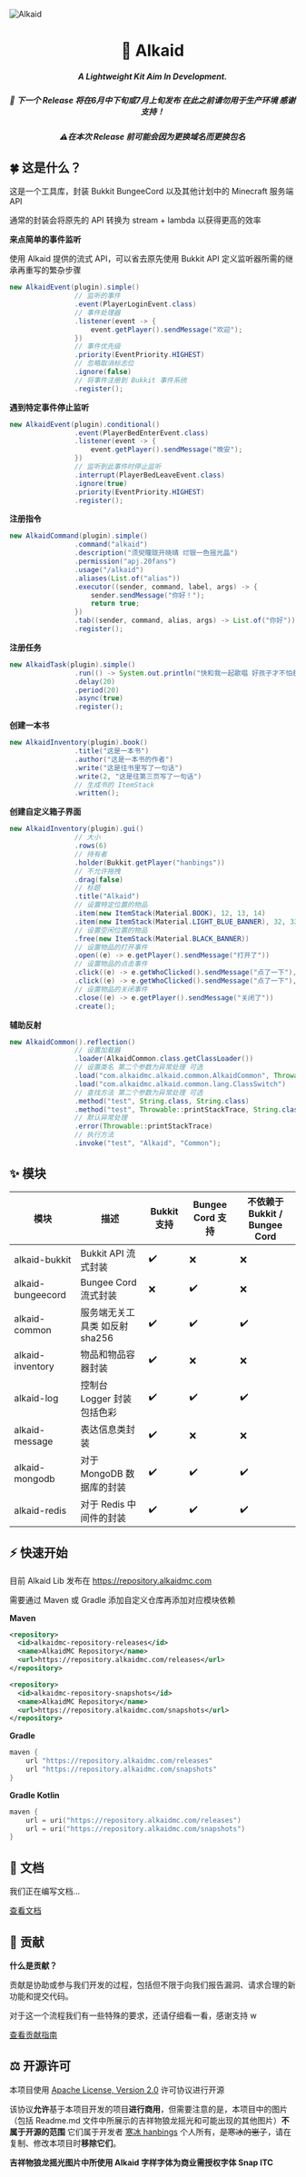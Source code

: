 ![Alkaid](https://picture.hanbings.io/2022/05/02/70cec4897f06a.png)

<h1 align="center">🌟 Alkaid</h1>
<h5 align="center">A Lightweight Kit Aim In Development.</h5>
<h5 align="center">🚧 下一个 Release 将在6月中下旬或7月上旬发布 在此之前请勿用于生产环境 感谢支持！</h5>
<h5 align="center">⚠️在本次 Release 前可能会因为更换域名而更换包名</h5>

## 🍀 这是什么？

这是一个工具库，封装 Bukkit BungeeCord 以及其他计划中的 Minecraft 服务端 API

通常的封装会将原先的 API 转换为 stream + lambda 以获得更高的效率

**来点简单的事件监听**

使用 Alkaid 提供的流式 API，可以省去原先使用 Bukkit API 定义监听器所需的继承再重写的繁杂步骤

```java
new AlkaidEvent(plugin).simple()
                // 监听的事件
                .event(PlayerLoginEvent.class)
                // 事件处理器
                .listener(event -> {
                    event.getPlayer().sendMessage("欢迎");
                })
                // 事件优先级
                .priority(EventPriority.HIGHEST)
                // 忽略取消标志位
                .ignore(false)
                // 将事件注册到 Bukkit 事件系统
                .register();
```

**遇到特定事件停止监听**

```java
new AlkaidEvent(plugin).conditional()
                .event(PlayerBedEnterEvent.class)
                .listener(event -> {
                    event.getPlayer().sendMessage("晚安");
                })
                // 监听到此事件时停止监听
                .interrupt(PlayerBedLeaveEvent.class)
                .ignore(true)
                .priority(EventPriority.HIGHEST)
                .register();
```

**注册指令**

```java
new AlkaidCommand(plugin).simple()
                .command("alkaid")
                .description("须臾曈昽开晓晴 烂银一色摇光晶")
                .permission("apj.20fans")
                .usage("/alkaid")
                .aliases(List.of("alias"))
                .executor((sender, command, label, args) -> {
                    sender.sendMessage("你好！");
                    return true;
                })
                .tab((sender, command, alias, args) -> List.of("你好"))
                .register();
```

**注册任务**

```java
new AlkaidTask(plugin).simple()
                .run(() -> System.out.println("快和我一起歌唱 好孩子才不怕悲伤"))
                .delay(20)
                .period(20)
                .async(true)
                .register();
```

**创建一本书**

```java
new AlkaidInventory(plugin).book()
                .title("这是一本书")
                .author("这是一本书的作者")
                .write("这是往书里写了一句话")
                .write(2, "这是往第三页写了一句话")
                // 生成书的 ItemStack
                .written();
```

**创建自定义箱子界面**

```java
new AlkaidInventory(plugin).gui()
                // 大小
                .rows(6)
                // 持有者
                .holder(Bukkit.getPlayer("hanbings"))
                // 不允许拖拽
                .drag(false)
                // 标题
                .title("Alkaid")
                // 设置特定位置的物品
                .item(new ItemStack(Material.BOOK), 12, 13, 14)
                .item(new ItemStack(Material.LIGHT_BLUE_BANNER), 32, 33, 34)
                // 设置空闲位置的物品
                .free(new ItemStack(Material.BLACK_BANNER))
                // 设置物品的打开事件
                .open((e) -> e.getPlayer().sendMessage("打开了"))
                // 设置物品的点击事件
                .click((e) -> e.getWhoClicked().sendMessage("点了一下"), 1, 2, 3)
                .click((e) -> e.getWhoClicked().sendMessage("点了一下"), 4, 5, 6)
                // 设置物品的关闭事件
                .close((e) -> e.getPlayer().sendMessage("关闭了"))
                .create();
```

**辅助反射**

```java
new AlkaidCommon().reflection()
                // 设置加载器
                .loader(AlkaidCommon.class.getClassLoader())
                // 设置类名 第二个参数为异常处理 可选
                .load("com.alkaidmc.alkaid.common.AlkaidCommon", Throwable::printStackTrace)
                .load("com.alkaidmc.alkaid.common.lang.ClassSwitch")
                // 查找方法 第二个参数为异常处理 可选
                .method("test", String.class, String.class)
                .method("test", Throwable::printStackTrace, String.class)
                // 默认异常处理
                .error(Throwable::printStackTrace)
                // 执行方法
                .invoke("test", "Alkaid", "Common");
```

## ✨ 模块

| 模块              | 描述                           | Bukkit 支持 | Bungee Cord 支持 | 不依赖于 Bukkit / Bungee Cord |
| ----------------- | ------------------------------ | ----------- | ---------------- | ----------------------------- |
| alkaid-bukkit     | Bukkit API 流式封装            | ✔️           | ❌                | ❌                             |
| alkaid-bungeecord | Bungee Cord 流式封装           | ❌           | ✔️                | ❌                             |
| alkaid-common     | 服务端无关工具类 如反射 sha256 | ✔️           | ✔️                | ✔️                             |
| alkaid-inventory  | 物品和物品容器封装             | ✔️           | ❌                | ❌                             |
| alkaid-log        | 控制台 Logger 封装 包括色彩    | ✔️           | ✔️                | ✔️                             |
| alkaid-message    | 表达信息类封装                 | ✔️           | ❌                | ❌                             |
| alkaid-mongodb    | 对于 MongoDB 数据库的封装      | ✔️           | ✔️                | ✔️                             |
| alkaid-redis      | 对于 Redis 中间件的封装        | ✔️           | ✔️                | ✔️                             |

## ⚡️ 快速开始

目前 Alkaid Lib 发布在 https://repository.alkaidmc.com

需要通过 Maven 或 Gradle 添加自定义仓库再添加对应模块依赖

**Maven**

```xml
<repository>
  <id>alkaidmc-repository-releases</id>
  <name>AlkaidMC Repository</name>
  <url>https://repository.alkaidmc.com/releases</url>
</repository>

<repository>
  <id>alkaidmc-repository-snapshots</id>
  <name>AlkaidMC Repository</name>
  <url>https://repository.alkaidmc.com/snapshots</url>
</repository>
```

**Gradle**

```groovy
maven {
    url "https://repository.alkaidmc.com/releases"
    url "https://repository.alkaidmc.com/snapshots"
}
```

**Gradle Kotlin**

```kotlin
maven {
    url = uri("https://repository.alkaidmc.com/releases")
    url = uri("https://repository.alkaidmc.com/snapshots")
}
```

## 📝 文档

我们正在编写文档...

[查看文档](https://docs.alkaidmc.com/)

## 💬 贡献

**什么是贡献？**

贡献是协助或参与我们开发的过程，包括但不限于向我们报告漏洞、请求合理的新功能和提交代码。

对于这一个流程我们有一些特殊的要求，还请仔细看一看，感谢支持 w

[查看贡献指南](CONTRIBUTING.md)

## ⚖ 开源许可

本项目使用 [Apache License, Version 2.0](https://www.apache.org/licenses/LICENSE-2.0.html) 许可协议进行开源

该协议**允许**基于本项目开发的项目**进行商用**，但需要注意的是，本项目中的图片（包括 Readme.md 文件中所展示的吉祥物狼龙摇光和可能出现的其他图片）**不属于开源的范围**
它们属于开发者 [寒冰 hanbings](https://github.com/hanbings) 个人所有，~~是寒冰的崽子~~，请在复制、修改本项目时**移除它们**。

**吉祥物狼龙摇光图片中所使用 Alkaid 字样字体为商业需授权字体 Snap ITC**

